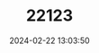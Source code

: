 ---
title: "22123"
category: "Trichomycterus laucaensis"
draft: false
date: 2024-02-22 13:03:50
languages:
  Spanish; Castilian: ["Bagre de Lauca"]
---